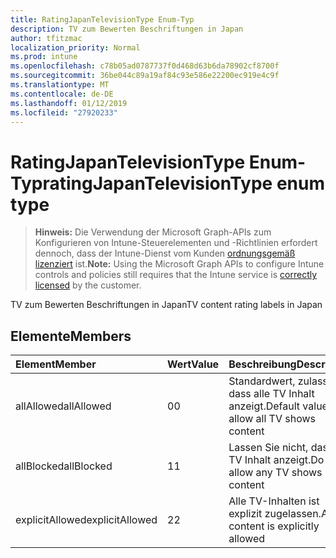 ```yaml
---
title: RatingJapanTelevisionType Enum-Typ
description: TV zum Bewerten Beschriftungen in Japan
author: tfitzmac
localization_priority: Normal
ms.prod: intune
ms.openlocfilehash: c78b05ad0787737f0d468d63b6da78902cf8700f
ms.sourcegitcommit: 36be044c89a19af84c93e586e22200ec919e4c9f
ms.translationtype: MT
ms.contentlocale: de-DE
ms.lasthandoff: 01/12/2019
ms.locfileid: "27920233"
---
```

# <a name="ratingjapantelevisiontype-enum-type"></a><span data-ttu-id="09e5a-103">RatingJapanTelevisionType Enum-Typ</span><span class="sxs-lookup"><span data-stu-id="09e5a-103">ratingJapanTelevisionType enum type</span></span>

> <span data-ttu-id="09e5a-104">**Hinweis:** Die Verwendung der Microsoft Graph-APIs zum Konfigurieren von Intune-Steuerelementen und -Richtlinien erfordert dennoch, dass der Intune-Dienst vom Kunden [ordnungsgemäß lizenziert](https://go.microsoft.com/fwlink/?linkid=839381) ist.</span><span class="sxs-lookup"><span data-stu-id="09e5a-104">**Note:** Using the Microsoft Graph APIs to configure Intune controls and policies still requires that the Intune service is [correctly licensed](https://go.microsoft.com/fwlink/?linkid=839381) by the customer.</span></span>

<span data-ttu-id="09e5a-105">TV zum Bewerten Beschriftungen in Japan</span><span class="sxs-lookup"><span data-stu-id="09e5a-105">TV content rating labels in Japan</span></span>
## <a name="members"></a><span data-ttu-id="09e5a-106">Elemente</span><span class="sxs-lookup"><span data-stu-id="09e5a-106">Members</span></span>
|<span data-ttu-id="09e5a-107">Element</span><span class="sxs-lookup"><span data-stu-id="09e5a-107">Member</span></span>|<span data-ttu-id="09e5a-108">Wert</span><span class="sxs-lookup"><span data-stu-id="09e5a-108">Value</span></span>|<span data-ttu-id="09e5a-109">Beschreibung</span><span class="sxs-lookup"><span data-stu-id="09e5a-109">Description</span></span>|
|:---|:---|:---|
|<span data-ttu-id="09e5a-110">allAllowed</span><span class="sxs-lookup"><span data-stu-id="09e5a-110">allAllowed</span></span>|<span data-ttu-id="09e5a-111">0</span><span class="sxs-lookup"><span data-stu-id="09e5a-111">0</span></span>|<span data-ttu-id="09e5a-112">Standardwert, zulassen, dass alle TV Inhalt anzeigt.</span><span class="sxs-lookup"><span data-stu-id="09e5a-112">Default value, allow all TV shows content</span></span>|
|<span data-ttu-id="09e5a-113">allBlocked</span><span class="sxs-lookup"><span data-stu-id="09e5a-113">allBlocked</span></span>|<span data-ttu-id="09e5a-114">1</span><span class="sxs-lookup"><span data-stu-id="09e5a-114">1</span></span>|<span data-ttu-id="09e5a-115">Lassen Sie nicht, dass alle TV Inhalt anzeigt.</span><span class="sxs-lookup"><span data-stu-id="09e5a-115">Do not allow any TV shows content</span></span>|
|<span data-ttu-id="09e5a-116">explicitAllowed</span><span class="sxs-lookup"><span data-stu-id="09e5a-116">explicitAllowed</span></span>|<span data-ttu-id="09e5a-117">2</span><span class="sxs-lookup"><span data-stu-id="09e5a-117">2</span></span>|<span data-ttu-id="09e5a-118">Alle TV-Inhalten ist explizit zugelassen.</span><span class="sxs-lookup"><span data-stu-id="09e5a-118">All TV content is explicitly allowed</span></span>|



